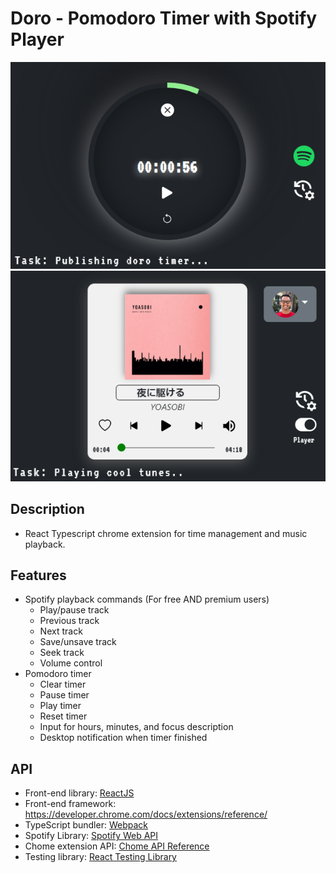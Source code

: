 # Doro - Pomodoro Timer with Spotify Player 
![Doro Clock screen](./src/img/timer.png)
![Spotify Player](./src/img/spotify_player.png)

## Description 
- React Typescript chrome extension for time management and music playback.

## Features 
- Spotify playback commands (For free AND premium users)
    - Play/pause track 
    - Previous track
    - Next track 
    - Save/unsave track
    - Seek track 
    - Volume control 
- Pomodoro timer
    - Clear timer
    - Pause timer
    - Play timer
    - Reset timer
    - Input for hours, minutes, and focus description
    - Desktop notification when timer finished

## API
- Front-end library: [ReactJS](https://reactjs.org/)
- Front-end framework: https://developer.chrome.com/docs/extensions/reference/
- TypeScript bundler: [Webpack](https://webpack.js.org/)
- Spotify Library: [Spotify Web API](https://developer.spotify.com/documentation/web-api/reference/#/)
- Chome extension API: [Chome API Reference](https://developer.chrome.com/docs/extensions/reference/)
- Testing library: [React Testing Library](https://testing-library.com/docs/react-testing-library/intro/)